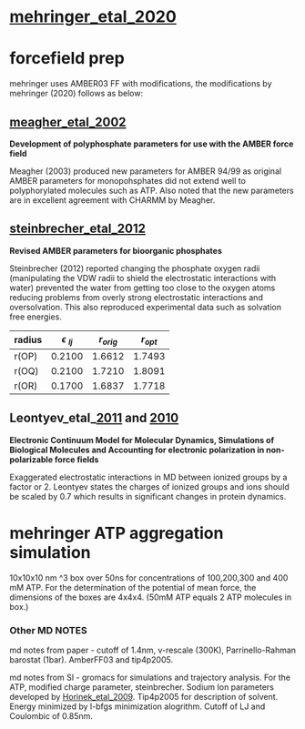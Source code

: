 # [mehringer_etal_2020](https://www.sciencedirect.com/science/article/pii/S266638642100028X?via%3Dihub)   

# forcefield prep
mehringer uses AMBER03 FF with modifications, the modifications by mehringer (2020) follows as below:

## [meagher_etal_2002](https://onlinelibrary.wiley.com/doi/10.1002/jcc.10262) 

**Development of polyphosphate parameters for use with the AMBER force field**

Meagher (2003) produced new parameters for AMBER 94/99 as original AMBER parameters for monopohsphates did not extend well to polyphorylated molecules such as ATP. Also noted that the new parameters are in excellent agreement with CHARMM by Meagher. 

## [steinbrecher_etal_2012](https://pubs.acs.org/doi/pdf/10.1021/ct300613v)  

**Revised AMBER parameters for bioorganic phosphates**

Steinbrecher (2012) reported changing the phosphate oxygen radii (manipulating the VDW radii to shield the electrostatic interactions with water) prevented the water from getting too close to the oxygen atoms reducing problems from overly strong electrostatic interactions and oversolvation. This also reproduced experimental data such as solvation free energies.

| radius | $\epsilon$ $_{lj}$ | $r_{orig}$ | $r_{opt}$ |
|-  | - | -| -|
| r(OP) | 0.2100 | 1.6612 | 1.7493 | 
| r(OQ) | 0.2100 | 1.7210 | 1.8091 |
| r(OR) | 0.1700 | 1.6837 | 1.7718 |

## Leontyev_etal_[2011](https://doi.org/10.1039/C0CP01971B) and [2010](https://pubs.acs.org/doi/pdf/10.1021/ct9005807) 

**Electronic Continuum Model for Molecular Dynamics, Simulations of Biological Molecules and Accounting for electronic polarization in non-polarizable force fields**

Exaggerated electrostatic interactions in MD between ionized groups by a factor or 2. Leontyev states the charges of ionized groups and ions should be scaled by 0.7 which results in significant changes in protein dynamics. 

# mehringer ATP aggregation simulation 
10x10x10 nm $\^3$ box over 50ns for concentrations of 100,200,300 and 400 mM ATP. For the determination of the potential of mean force, the dimensions of the boxes are 4x4x4. (50mM ATP equals 2 ATP molecules in box.)

### Other MD NOTES
 md notes from paper - cutoff of 1.4nm, v-rescale (300K), Parrinello-Rahman barostat (1bar). AmberFF03 and tip4p2005. 
 
 md notes from SI - gromacs for simulations and trajectory analysis. For the ATP, modified charge parameter, steinbrecher. Sodium Ion parameters developed by [Horinek_etal_2009](https://aip.scitation.org/doi/pdf/10.1063/1.3081142). Tip4p2005 for description of solvent. Energy minimized by l-bfgs minimization alogrithm. Cutoff of LJ and Coulombic of 0.85nm.